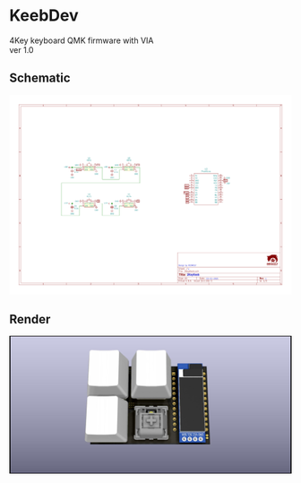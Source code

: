 # KeebDev    
4Key keyboard QMK firmware with VIA  
ver 1.0  
  
## Schematic
![](image/2KeyKeeb.png)


## Render
![](image/2KeyKeeb_render.jpg)
